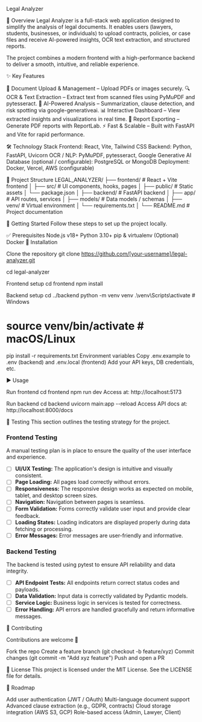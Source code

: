 Legal Analyzer

📖 Overview
Legal Analyzer is a full-stack web application designed to simplify the analysis of legal documents.
It enables users (lawyers, students, businesses, or individuals) to upload contracts, policies, or case files and receive AI-powered insights, OCR text extraction, and structured reports.

The project combines a modern frontend with a high-performance backend to deliver a smooth, intuitive, and reliable experience.

✨ Key Features

📂 Document Upload & Management – Upload PDFs or images securely.
🔍 OCR & Text Extraction – Extract text from scanned files using PyMuPDF and pytesseract.
🤖 AI-Powered Analysis – Summarization, clause detection, and risk spotting via google-generativeai.
📊 Interactive Dashboard – View extracted insights and visualizations in real time.
📑 Report Exporting – Generate PDF reports with ReportLab.
⚡ Fast & Scalable – Built with FastAPI and Vite for rapid performance.

🛠 Technology Stack
Frontend: React, Vite, Tailwind CSS
Backend: Python, FastAPI, Uvicorn
OCR / NLP: PyMuPDF, pytesseract, Google Generative AI
Database (optional / configurable): PostgreSQL or MongoDB
Deployment: Docker, Vercel, AWS (configurable)


📂 Project Structure
LEGAL_ANALYZER/
├── frontend/ # React + Vite frontend
│ ├── src/ # UI components, hooks, pages
│ ├── public/ # Static assets
│ └── package.json
│
├── backend/ # FastAPI backend
│ ├── app/ # API routes, services
│ ├── models/ # Data models / schemas
│ ├── venv/ # Virtual environment
│ └── requirements.txt
│
└── README.md # Project documentation

🚀 Getting Started
Follow these steps to set up the project locally.

✅ Prerequisites
Node.js v18+
Python 3.10+
pip & virtualenv
(Optional) Docker
🔧 Installation

Clone the repository
git clone https://github.com/[your-username]/legal-analyzer.git

cd legal-analyzer

Frontend setup
cd frontend
npm install

Backend setup
cd ../backend
python -m venv venv
.\venv\Scripts\activate # Windows

# source venv/bin/activate # macOS/Linux

pip install -r requirements.txt
Environment variables
Copy .env.example to .env (backend) and .env.local (frontend)
Add your API keys, DB credentials, etc.

▶️ Usage

Run frontend
cd frontend
npm run dev
Access at: http://localhost:5173

Run backend
cd backend
uvicorn main:app --reload
Access API docs at: http://localhost:8000/docs

🧪 Testing
This section outlines the testing strategy for the project.

### Frontend Testing
A manual testing plan is in place to ensure the quality of the user interface and experience.

- [ ] **UI/UX Testing:** The application's design is intuitive and visually consistent.
- [ ] **Page Loading:** All pages load correctly without errors.
- [ ] **Responsiveness:** The responsive design works as expected on mobile, tablet, and desktop screen sizes.
- [ ] **Navigation:** Navigation between pages is seamless.
- [ ] **Form Validation:** Forms correctly validate user input and provide clear feedback.
- [ ] **Loading States:** Loading indicators are displayed properly during data fetching or processing.
- [ ] **Error Messages:** Error messages are user-friendly and informative.

### Backend Testing
The backend is tested using pytest to ensure API reliability and data integrity.

- [ ] **API Endpoint Tests:** All endpoints return correct status codes and payloads.
- [ ] **Data Validation:** Input data is correctly validated by Pydantic models.
- [ ] **Service Logic:** Business logic in services is tested for correctness.
- [ ] **Error Handling:** API errors are handled gracefully and return informative messages.

🤝 Contributing

Contributions are welcome 🎉

Fork the repo
Create a feature branch (git checkout -b feature/xyz)
Commit changes (git commit -m "Add xyz feature")
Push and open a PR

📜 License
This project is licensed under the MIT License. See the LICENSE
file for details.

🔮 Roadmap

Add user authentication (JWT / OAuth)
Multi-language document support
Advanced clause extraction (e.g., GDPR, contracts)
Cloud storage integration (AWS S3, GCP)
Role-based access (Admin, Lawyer, Client)
